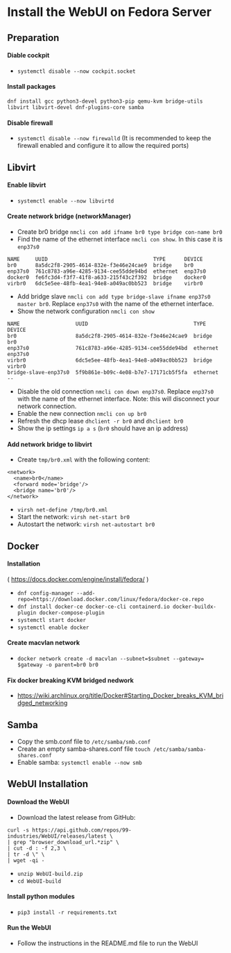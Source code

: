 # Install the WebUI on Fedora Server

## Preparation
#### Diable cockpit
- ``systemctl disable --now cockpit.socket``
#### Install packages
```dnf install gcc python3-devel python3-pip qemu-kvm bridge-utils libvirt libvirt-devel dnf-plugins-core samba```
#### Disable firewall
- ``systemctl disable --now firewalld``
(It is recommended to keep the firewall enabled and configure it to allow the required ports)


## Libvirt
#### Enable libvirt
- ``systemctl enable --now libvirtd``
#### Create network bridge (networkManager)
- Create br0 bridge ``nmcli con add ifname br0 type bridge con-name br0``
- Find the name of the ethernet interface ``nmcli con show``. In this case it is ``enp37s0``
```nmcli con show
NAME     UUID                                  TYPE      DEVICE
br0      8a5dc2f8-2905-4614-832e-f3e46e24cae9  bridge    br0
enp37s0  761c8783-a96e-4285-9134-cee55dde94bd  ethernet  enp37s0
docker0  fe6fc3d4-f3f7-41f8-a633-215f43c2f392  bridge    docker0
virbr0   6dc5e5ee-48fb-4ea1-94e8-a049ac0bb523  bridge    virbr0
```
- Add bridge slave ``nmcli con add type bridge-slave ifname enp37s0 master br0``. Replace ``enp37s0`` with the name of the ethernet interface.
- Show the network configuration ``nmcli con show``
```nmcli con show
NAME                  UUID                                  TYPE      DEVICE
br0                   8a5dc2f8-2905-4614-832e-f3e46e24cae9  bridge    br0
enp37s0               761c8783-a96e-4285-9134-cee55dde94bd  ethernet  enp37s0
virbr0                6dc5e5ee-48fb-4ea1-94e8-a049ac0bb523  bridge    virbr0
bridge-slave-enp37s0  5f9b861e-b09c-4e08-b7e7-17171cb5f5fa  ethernet  --
```
- Disable the old connection ``nmcli con down enp37s0``. Replace ``enp37s0`` with the name of the ethernet interface. Note: this will disconnect your network connection.
- Enable the new connection ``nmcli con up br0``
- Refresh the dhcp lease ``dhclient -r br0`` and ``dhclient br0``
- Show the ip settings ``ip a s`` (``br0`` should have an ip address) 
#### Add network bridge to libvirt
- Create ``tmp/br0.xml`` with the following content:
``` 
<network>
  <name>br0</name>
  <forward mode='bridge'/>
  <bridge name='br0'/>
</network>
```
- ``virsh net-define /tmp/br0.xml``
- Start the network: ``virsh net-start br0``
- Autostart the network: ``virsh net-autostart br0``

## Docker
#### Installation
( https://docs.docker.com/engine/install/fedora/ )
- ``dnf config-manager --add-repo=https://download.docker.com/linux/fedora/docker-ce.repo``
- ``dnf install docker-ce docker-ce-cli containerd.io docker-buildx-plugin docker-compose-plugin``
- ``systemctl start docker``
- ``systemctl enable docker``
#### Create macvlan network
- ``docker network create -d macvlan --subnet=$subnet --gateway= $gateway -o parent=br0 br0``
#### Fix docker breaking KVM bridged nedwork
- https://wiki.archlinux.org/title/Docker#Starting_Docker_breaks_KVM_bridged_networking

## Samba
- Copy the smb.conf file to ``/etc/samba/smb.conf``
- Create an empty samba-shares.conf file ```touch /etc/samba/samba-shares.conf```
- Enable samba: ``systemctl enable --now smb``


## WebUI Installation

#### Download the WebUI
- Download the latest release from GitHub:
```
curl -s https://api.github.com/repos/99-industries/WebUI/releases/latest \
| grep "browser_download_url.*zip" \
| cut -d : -f 2,3 \
| tr -d \" \
| wget -qi -
```
- ``unzip WebUI-build.zip``
- ``cd WebUI-build``
#### Install python modules
- ``pip3 install -r requirements.txt``
#### Run the WebUI
- Follow the instructions in the README.md file to run the WebUI